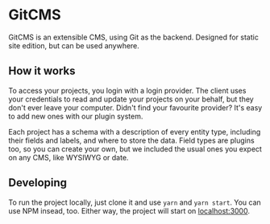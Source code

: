 GitCMS
======

GitCMS is an extensible CMS, using Git as the backend. Designed for static site
edition, but can be used anywhere.

How it works
------------

To access your projects, you login with a login provider. The client uses your
credentials to read and update your projects on your behalf, but they don't
ever leave your computer.
Didn't find your favourite provider?
It's easy to add new ones with our plugin system.

Each project has a schema with a description of every entity type, including
their fields and labels, and where to store the data.
Field types are plugins too, so you can create your own, but we included the
usual ones you expect on any CMS, like WYSIWYG or date.

Developing
----------

To run the project locally, just clone it and use `yarn` and `yarn start`.
You can use NPM insead, too. Either way, the project will start on [localhost:3000](http://localhost:3000).
